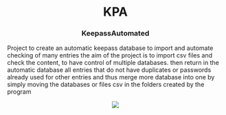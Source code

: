 <h1 align = 'Center'> KPA </h1>
<h3 align = 'Center'> KeepassAutomated</h3>

Project to create an automatic keepass database to import and automate checking of many entries
the aim of the project is to import csv files and check the content, to have control of multiple databases.
then return in the automatic database all entries that do not have duplicates or passwords already used for other entries and thus merge more
database into one by simply moving the databases or files
csv in the folders created by the program
<p align = 'center'>
<img src="https://i.imgur.com/J1h1OAg.png"
style="vertical-align:center"></img>
</p>
